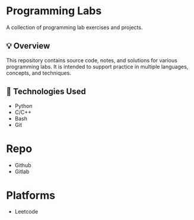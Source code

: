 # Programming Labs

A collection of programming lab exercises and projects.

## 💡 Overview

This repository contains source code, notes, and solutions for various programming labs. It is intended to support practice in multiple languages, concepts, and techniques.

## 🧰 Technologies Used

- Python
- C/C++
- Bash
- Git

# Repo 
- Github
- Gitlab

# Platforms
- Leetcode
